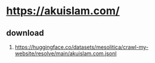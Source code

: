 # https://akuislam.com/

## download

1. https://huggingface.co/datasets/mesolitica/crawl-my-website/resolve/main/akuislam.com.jsonl